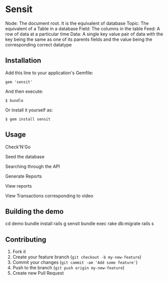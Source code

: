 # Sensit

Node: The document root. It is the equivalent of database
Topic: The equivalent of a Table in a database
Field: The columns in the table
Feed: A row of data at a particular time
Data: A single key value pair of data with the key being the same as one of its parents fields and the value being the corresponding correct datatype

## Installation

Add this line to your application's Gemfile:

    gem 'sensit'

And then execute:

    $ bundle

Or install it yourself as:

    $ gem install sensit

## Usage

Check'N'Go

Seed the database

Searching through the API

Generate Reports

View reports

View Transactions corresponding to video

## Building the demo

cd demo
bundle install
rails g sensit
bundle exec rake db:migrate
rails s

## Contributing

1. Fork it
2. Create your feature branch (`git checkout -b my-new-feature`)
3. Commit your changes (`git commit -am 'Add some feature'`)
4. Push to the branch (`git push origin my-new-feature`)
5. Create new Pull Request
